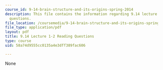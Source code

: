 ```yaml
---
course_id: 9-14-brain-structure-and-its-origins-spring-2014
description: This file contains the information regarding 9.14 lecture 1-2 reading
  questions.
file_location: /coursemedia/9-14-brain-structure-and-its-origins-spring-2014/58a74d9555cc0135a4e3dff389fac606_MIT9_14S14_Lec1-2ReadQue.pdf
file_type: application/pdf
layout: pdf
title: 9.14 Lecture 1-2 Reading Questions
type: course
uid: 58a74d9555cc0135a4e3dff389fac606

---
```

None